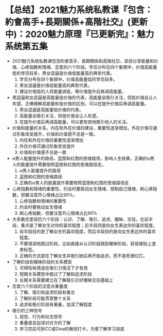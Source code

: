 # 【总结】2021魅力系统私教课『包含：約會高手+長期關係+高階社交』(更新中)：2020魅力原理『已更新完』：魅力系统第五集

-   2021魅力系统私教课包含約會高手、長期關係和高階社交，梁叔分享能量和价值、心疼指数和情绪、恋爱的六个阶段。学员分布在四个象限中，价值高能量低的学员较多，男女逗逼是价值低能量高的典型代表。
    1.  学员分布在四个象限中，价值高能量低的学员较多。
    2.  男女逗逼是价值低能量高的典型代表。
    3.  建议价值低的人将能量调低，等价值提升后再调高能量。
-   男逗逼和女逗逼是高能量低价值的代表，高能量会吸引关注，但低价值会让人失望。正确理解高能量和低价值的区别，可以在提升价值后再调高能量。
    1.  男女逗逼是高能量低价值的代表。
    2.  高能量会吸引关注，但低价值会让人失望。
    3.  在提升价值后再调高能量，可以更有效地吸引他人的关注。
-   价值和能量的关系，内在和外在价值的建设，重要性逐渐增加，外在价值可通过形象改变提升，价值和价值感不总是一致。
    1.  内在和外在价值的重要性逐渐增加
    2.  外在价值可通过形象改变提升
    3.  价值和价值感不总是一致
-   α男人能量提升的路径，蓝图和红图的思维路径，影响人生结果，正确的α男人的能量提升需要按照蓝图和红图的思维路径走。
    1.  α男人能量提升的路径
    2.  蓝图和红图的思维路径
    3.  正确的α男人的能量提升需要按照蓝图和红图的思维路径走
-   心疼指数和情绪的重要性，约会时要挑动女生情绪，控制自己情绪，刷心疼指数，但要注意开心情绪占比90%。
    1.  心疼指数和情绪的重要性
    2.  约会时要挑动女生情绪
    3.  刷心疼指数，但要注意开心情绪占比90%
-   大多数恋爱经历六个阶段：认识、了解、吸引、追求、暧昧、交往。在前半段，重点是了解女生对你的喜欢程度；后半段则是向女生表达你的喜欢程度。
    1.  前半段目的是了解女生的喜欢程度，而后半段目的是向女生表达你的喜欢程度。
    2.  不要错误地跳过阶段，比如直接从认识阶段跳到暧昧阶段，容易被贴上渣男标签。
    3.  正确的方式是在了解女生并吸引她后再开始追求，而不是死缠烂打。
-   了解阶段到暧昧阶段的关系模型
    1.  可得性和筛选在吸引力情况下才有效
    2.  短期关系模型中跳过了了解和追求阶段
    3.  长期关系需要建立在了解吸引示好暧昧交往基础上
-   恋爱六个阶段的注意点重叠度
    1.  了解、吸引和追求阶段有重合
    2.  了解阶段可能贯穿整个关系
    3.  追求和吸引阶段有重叠，加深了解程度
-   吸引的三种信号
    1.  视觉、行为和社交信号
    2.  重叠度会加深对对方的了解
    3.  学习完后可到CC或Gina的微信打卡，方便了解学习进度